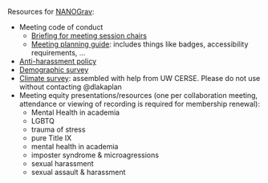 Resources for [NANOGrav](nanograv.org):

* Meeting code of conduct
  * [Briefing for meeting session chairs](https://docs.google.com/document/d/1OFzeDZz2Ir3dTBJ3TyTAAFCoRrny2aGWvM3epN-ohhw/edit?usp=sharing)
  * [Meeting planning guide](https://docs.google.com/document/d/1WEjPIog8l5A7xtXP6MUKdq8Y5PTPMMGQNyBIGG50ocs/edit?usp=sharing): includes things like badges, accessibility requirements, ...
* [Anti-harassment policy](http://nanograv.org/governance/harassment/)
* [Demographic survey](https://docs.google.com/document/d/1nDUnD1Y2ui009CUIyf9FIBnPV5Do9nDgO4Zaad8P3Bc/edit?usp=sharing)
* [Climate survey](https://docs.google.com/document/d/1myBOQ6_t1s8skz7hNXDljC71GsFiPpuk7nzA0RnaU0U/edit?usp=sharing): assembled with help from UW CERSE.  Please do not use without contacting @dlakaplan
* Meeting equity presentations/resources (one per collaboration meeting, attendance or viewing of recording is required for membership renewal):
  * Mental Health in academia
  * LGBTQ
  * trauma of stress
  * pure Title IX
  * mental health in academia
  * imposter syndrome & microagressions
  * sexual harassment
  * sexual assault & harassment

